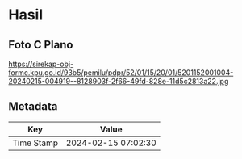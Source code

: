 # Hasil

## Foto C Plano

https://sirekap-obj-formc.kpu.go.id/93b5/pemilu/pdpr/52/01/15/20/01/5201152001004-20240215-004919--8128903f-2f66-49fd-828e-11d5c2813a22.jpg


## Metadata

| Key        | Value               |
| ---------- | ------------------- |
| Time Stamp | 2024-02-15 07:02:30 |



